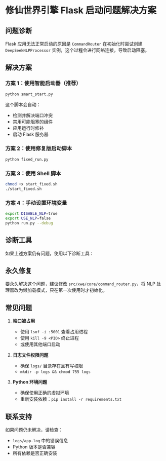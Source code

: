 # 修仙世界引擎 Flask 启动问题解决方案

## 问题诊断

Flask 应用无法正常启动的原因是 `CommandRouter` 在初始化时尝试创建 `DeepSeekNLPProcessor` 实例，这个过程会进行网络连接，导致启动阻塞。

## 解决方案

### 方案 1：使用智能启动器（推荐）
```bash
python smart_start.py
```
这个脚本会自动：
- 检测并解决端口冲突
- 禁用可能阻塞的组件
- 应用运行时修补
- 启动 Flask 服务器

### 方案 2：使用修复版启动脚本
```bash
python fixed_run.py
```

### 方案 3：使用 Shell 脚本
```bash
chmod +x start_fixed.sh
./start_fixed.sh
```

### 方案 4：手动设置环境变量
```bash
export DISABLE_NLP=true
export USE_NLP=false
python run.py --debug
```

## 诊断工具

如果上述方案仍有问题，使用以下诊断工具：


## 永久修复

要永久解决这个问题，建议修改 `src/xwe/core/command_router.py`，将 NLP 处理器改为懒加载模式，只在第一次使用时才初始化。

## 常见问题

1. **端口被占用**
   - 使用 `lsof -i :5001` 查看占用进程
   - 使用 `kill -9 <PID>` 终止进程
   - 或使用其他端口启动

2. **日志文件权限问题**
   - 确保 `logs/` 目录存在且有写权限
   - `mkdir -p logs && chmod 755 logs`

3. **Python 环境问题**
   - 确保使用正确的虚拟环境
   - 重新安装依赖：`pip install -r requirements.txt`

## 联系支持

如果问题仍未解决，请检查：
- `logs/app.log` 中的错误信息
- Python 版本是否兼容
- 所有依赖是否正确安装
